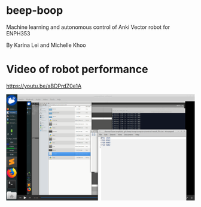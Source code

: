 # beep-boop
Machine learning and autonomous control of Anki Vector robot for ENPH353

By Karina Lei and Michelle Khoo

# Video of robot performance
https://youtu.be/aBDPrdZ0e1A

![](./final_results.png)



